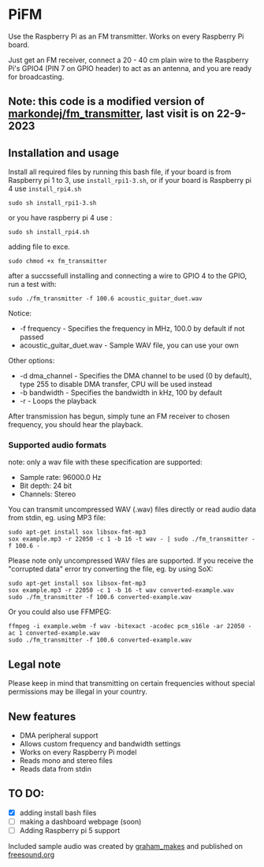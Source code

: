 
# PiFM
Use the Raspberry Pi as an FM transmitter. Works on every Raspberry Pi board.

Just get an FM receiver, connect a 20 - 40 cm plain wire to the Raspberry Pi's GPIO4 (PIN 7 on GPIO header) to act as an antenna, and you are ready for broadcasting.

## Note: this code is a modified version of [markondej/fm_transmitter](https://github.com/markondej/fm_transmitter), last visit is on 22-9-2023


## Installation and usage
Install all required files by running this bash file, if your board is from Raspberry pi 1 to 3, use ```install_rpi1-3.sh```, or if your board is Raspberry pi 4 use ```install_rpi4.sh```
```
sudo sh install_rpi1-3.sh
```
or you have raspberry pi 4 use :
```
sudo sh install_rpi4.sh
```
adding file to exce.
```
sudo chmod +x fm_transmitter
```
after a  succssefull installing and connecting a wire to GPIO 4 to the GPIO, run a test with:
```
sudo ./fm_transmitter -f 100.6 acoustic_guitar_duet.wav
```

Notice:
* -f frequency - Specifies the frequency in MHz, 100.0 by default if not passed
* acoustic_guitar_duet.wav - Sample WAV file, you can use your own

Other options:
* -d dma_channel - Specifies the DMA channel to be used (0 by default), type 255 to disable DMA transfer, CPU will be used instead
* -b bandwidth - Specifies the bandwidth in kHz, 100 by default
* -r - Loops the playback

After transmission has begun, simply tune an FM receiver to chosen frequency, you should hear the playback.

### Supported audio formats
note: only a wav file with these specification are supported:
- Sample rate: 96000.0 Hz
- Bit depth: 24 bit
- Channels: Stereo

You can transmit uncompressed WAV (.wav) files directly or read audio data from stdin, eg. using MP3 file:
```
sudo apt-get install sox libsox-fmt-mp3
sox example.mp3 -r 22050 -c 1 -b 16 -t wav - | sudo ./fm_transmitter -f 100.6 -
```
Please note only uncompressed WAV files are supported. If you receive the "corrupted data" error try converting the file, eg. by using SoX:
```
sudo apt-get install sox libsox-fmt-mp3
sox example.mp3 -r 22050 -c 1 -b 16 -t wav converted-example.wav
sudo ./fm_transmitter -f 100.6 converted-example.wav
```
Or you could also use FFMPEG:
```
ffmpeg -i example.webm -f wav -bitexact -acodec pcm_s16le -ar 22050 -ac 1 converted-example.wav
sudo ./fm_transmitter -f 100.6 converted-example.wav
```
## Legal note
Please keep in mind that transmitting on certain frequencies without special permissions may be illegal in your country.
## New features
* DMA peripheral support
* Allows custom frequency and bandwidth settings
* Works on every Raspberry Pi model
* Reads mono and stereo files
* Reads data from stdin

## TO DO:

- [x] adding install bash files
- [ ] making a dashboard webpage (soon)
- [ ] Adding Raspberry pi 5 support

Included sample audio was created by [graham_makes](https://freesound.org/people/graham_makes/sounds/449409/) and published on [freesound.org](https://freesound.org/)
